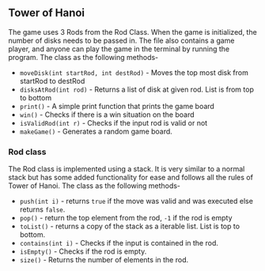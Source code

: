## Tower of Hanoi
The game uses 3 Rods from the Rod Class. When the game is initialized, the number of disks needs to be passed in. The file also contains a game player, and anyone can play the game in the terminal by running the program.
The class as the following methods-
- `moveDisk(int startRod, int destRod)` - Moves the top most disk from startRod to destRod
- `disksAtRod(int rod)` - Returns a list of disk at given rod. List is from top to bottom
- `print()` - A simple print function that prints the game board
- `win()` - Checks if there is a win situation on the board
- `isValidRod(int r)` - Checks if the input rod is valid or not
- `makeGame()` - Generates a random game board.

### Rod class
The Rod class is implemented using a stack. It is very similar to a normal stack but has some added functionality for ease and follows all the rules of Tower of Hanoi.
The class as the following methods-
- `push(int i)` - returns `true` if the move was valid and was executed else returns `false`.
- `pop()` - return the top element from the rod, `-1` if the rod is empty
- `toList()` - returns a copy of the stack as a iterable list. List is top to bottom.
- `contains(int i)` - Checks if the input is contained in the rod.
- `isEmpty()` - Checks if the rod is empty.
- `size()` - Returns the number of elements in the rod.
